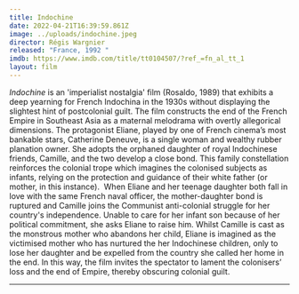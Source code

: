 ```yaml
---
title: Indochine
date: 2022-04-21T16:39:59.861Z
image: ../uploads/indochine.jpeg
director: Régis Wargnier
released: "France, 1992 "
imdb: https://www.imdb.com/title/tt0104507/?ref_=fn_al_tt_1
layout: film
---
```

*Indochine* is an 'imperialist nostalgia' film (Rosaldo, 1989) that exhibits a deep yearning for French Indochina in the 1930s without displaying the slightest hint of postcolonial guilt.  The film constructs the end of the French Empire in Southeast Asia as a maternal melodrama with overtly allegorical dimensions. The  protagonist Eliane, played by one of French cinema’s most bankable stars, Catherine Deneuve, is a single woman and wealthy rubber planation owner. She adopts the orphaned daughter of royal Indochinese friends, Camille, and  the two develop a close bond. This family constellation reinforces the colonial trope which imagines the colonised subjects as infants, relying on the protection and guidance of their white father (or mother, in this instance).  When Eliane and her teenage daughter both fall in love with the same French naval officer, the mother-daughter bond is ruptured and Camille joins the Communist anti-colonial struggle for her country's independence. Unable to care for her infant son because of her political commitment, she asks Eliane to raise him. Whilst Camille is cast as the monstrous mother who abandons her child, Eliane is imagined as the victimised mother who has nurtured the her Indochinese children, only to lose her daughter and be expelled from the country she called her home in the end. In this way, the film invites the spectator to  lament the colonisers’ loss and the end of Empire, thereby obscuring colonial guilt. 

- - -

[](applewebdata://80621CD2-2BC6-4831-A75D-DDC6D60A14FF#_ednref1)